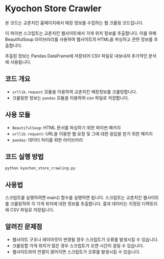 # Kyochon Store Crawler
본 코드는 교촌치킨 홈페이지에서 매장 정보를 수집하는 웹 크롤링 코드입니다. 

이 파이썬 스크립트는 교촌치킨 웹사이트에서 가게 위치 정보를 추출합니다. 이를 위해 BeautifulSoup 라이브러리를 사용하여 웹사이트의 HTML을 파싱하고 관련 정보를 추출합니다.

추출된 정보는 Pandas DataFrame에 저장되어 CSV 파일로 내보내져 추가적인 분석에 사용됩니다.

## 코드 개요

- `urllib.request` 모듈을 이용하여 교촌치킨 매장정보를 크롤링합니다.
- 크롤링한 정보는 `pandas` 모듈을 이용하여 csv 파일로 저장합니다.

## 사용 모듈

- `BeautifulSoup`: HTML 문서를 파싱하기 위한 파이썬 패키지
- `urllib.request`: URL을 이용한 웹 요청 및 그에 대한 응답을 받기 위한 패키지
- `pandas`: 데이터 처리를 위한 라이브러리

## 코드 실행 방법

```python
python kyochon_store_crawling.py
```

## 사용법
스크립트를 실행하려면 main() 함수를 실행하면 됩니다. 스크립트는 교촌치킨 웹사이트를 크롤링하여 각 가게 위치에 대한 정보를 추출합니다. 결과 데이터는 지정된 디렉토리에 CSV 파일로 저장됩니다.

## 알려진 문제점
* 웹사이트 구조나 레이아웃이 변경될 경우 스크립트가 오류를 발생시킬 수 있습니다.
* 크롤링할 가게 위치가 많은 경우 스크립트가 오랜 시간이 걸릴 수 있습니다.
* 웹사이트와의 연결이 끊어지면 스크립트가 오류를 발생시킬 수 있습니다.
